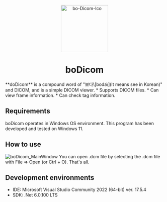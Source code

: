 <p align="center">
    <a href="https://github.com/TheFatDuck/boDicom" rel="noopener" target="_blank"><img width="150" src="https://i.ibb.co/dcWSx8r/bo-Dicom-Ico.png" alt="bo-Dicom-Ico" border="0" /></a>
</p>
<h1 align="center">boDicom</h1>
**doDicom** is a compound word of "보다\[boda\](It means see in Korean)" and DICOM, and is a simple DICOM viewer.
* Supports DICOM files.
* Can view frame information.
* Can check tag information.

## Requirements
boDicom operates in Windows OS environment.
This program has been developed and tested on Windows 11.

## How to use
![boDicom_MainWindow](https://i.ibb.co/4WRg1D1/bo-Dicom-Main-Window.png")
You can open .dcm file by selecting the .dcm file with File => Open (or Ctrl + O). That's all.

## Development environments
* IDE: Microsoft Visual Studio Community 2022 (64-bit) ver. 17.5.4
* SDK: .Net 6.0.100 LTS